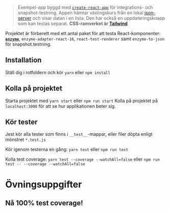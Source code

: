 >Exempel-app byggd med [`create-react-app`](https://github.com/facebookincubator/create-react-app) för integrations- och snapshot-testning. Appen hämtar växlingskurs från en lokal [json-server](https://github.com/typicode/json-server) och visar datan i en lista. Den har också en uppdateringsknapp som kan testas separat. **CSS-ramverket är [Tailwind](https://tailwindcss.com/)**

Projektet är förberett med ett antal paket för att testa React-komponenter: [**`enzyme`**](http://airbnb.io/enzyme/docs/api/), `enzyme-adapter-react-16`, `react-test-renderer` samt `enzyme-to-json` för snapshot.testning. 

## Installation
Ställ dig i rotfoldern och kör `yarn` eller `npm install`

## Kolla på projektet
Starta projektet med `yarn start` eller `npm run start`
Kolla på projektet på `localhost:3000` för att se hur applikationen beter sig. 

## Kör tester
Jest kör alla tester som finns i `__test__`-mappar, eller filer döpta enligt mönstret `*.test.js`

Kör igenom testerna en gång:
`yarn test` eller `npm run test`

Kolla test coverage:
`yarn test --coverage --watchAll=false` eller `npm run test -- --coverage --watchAll=false`

# Övningsuppgifter

## Nå 100% test coverage!